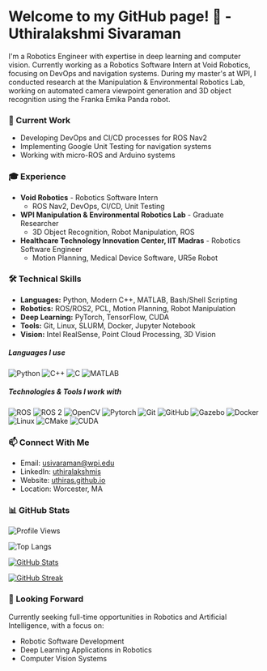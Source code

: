 # Welcome to my GitHub page! 👋 - Uthiralakshmi Sivaraman

I'm a Robotics Engineer with expertise in deep learning and computer vision. Currently working as a Robotics Software Intern at Void Robotics, focusing on DevOps and navigation systems. During my master's at WPI, I conducted research at the Manipulation & Environmental Robotics Lab, working on automated camera viewpoint generation and 3D object recognition using the Franka Emika Panda robot.

### 🔭 Current Work
- Developing DevOps and CI/CD processes for ROS Nav2
- Implementing Google Unit Testing for navigation systems
- Working with micro-ROS and Arduino systems

### 🎓 Experience
- **Void Robotics** - Robotics Software Intern
  - ROS Nav2, DevOps, CI/CD, Unit Testing
- **WPI Manipulation & Environmental Robotics Lab** - Graduate Researcher
  - 3D Object Recognition, Robot Manipulation, ROS
- **Healthcare Technology Innovation Center, IIT Madras** - Robotics Software Engineer
  - Motion Planning, Medical Device Software, UR5e Robot

### 🛠️ Technical Skills
- **Languages:** Python, Modern C++, MATLAB, Bash/Shell Scripting
- **Robotics:** ROS/ROS2, PCL, Motion Planning, Robot Manipulation
- **Deep Learning:** PyTorch, TensorFlow, CUDA
- **Tools:** Git, Linux, SLURM, Docker, Jupyter Notebook
- **Vision:** Intel RealSense, Point Cloud Processing, 3D Vision

##### Languages I use

![Python](https://img.shields.io/badge/-Python-000000?style=flat&logo=python)
![C++](https://img.shields.io/badge/-C++-000000?style=flat&logo=c%2B%2B)
![C](https://img.shields.io/badge/-C-000000?style=flat&logo=c)
![MATLAB](https://img.shields.io/badge/-MATLAB-000000?style=flat&logo=mathworks)


##### Technologies & Tools I work with

![ROS](https://img.shields.io/badge/-ROS-222222?style=flat&logo=ros&logoColor=white)
![ROS 2](https://img.shields.io/badge/-ROS%202-222222?style=flat&logo=ros&logoColor=white)
![OpenCV](https://img.shields.io/badge/-OpenCV-222222?style=flat&logo=opencv&logoColor=5C3EE8)
![Pytorch](https://img.shields.io/badge/-Pytorch-222222?style=flat&logo=pytorch&logoColor=E04E39)
![Git](https://img.shields.io/badge/-Git-222222?style=flat&logo=git&logoColor=F05032)
![GitHub](https://img.shields.io/badge/-GitHub-222222?style=flat&logo=github&logoColor=181717)
![Gazebo](https://img.shields.io/badge/-Gazebo-222222?style=flat&logo=gazebo)
![Docker](https://img.shields.io/badge/-Docker-222222?style=flat&logo=docker)
![Linux](https://img.shields.io/badge/-Linux-222222?style=flat&logo=linux&logoColor=FCC624)
![CMake](https://img.shields.io/badge/-CMake-000000?style=flat&logo=cmake)
![CUDA](https://img.shields.io/badge/-CUDA-222222?style=flat&logo=nvidia&logoColor=76B900)


### 📫 Connect With Me
- Email: [usivaraman@wpi.edu](mailto:usivaraman@wpi.edu)
- LinkedIn: [uthiralakshmis](https://www.linkedin.com/in/uthiralakshmis/)
- Website: [uthiras.github.io](https://uthiras.github.io/)
- Location: Worcester, MA

### 📊 GitHub Stats

![Profile Views](https://komarev.com/ghpvc/?username=UthiraS&label=Profile%20views&color=0e75b6&style=flat)


![Top Langs](https://github-readme-stats.vercel.app/api/top-langs/?username=UthiraS&langs_count=8&layout=compact&theme=highcontrast&exclude_repo=uthiras.github.io,rtde-2.8)

[![GitHub Stats](https://github-readme-stats.vercel.app/api?username=UthiraS&show_icons=true&theme=tokyonight)](https://github.com/anuraghazra/github-readme-stats)

[![GitHub Streak](https://github-readme-streak-stats.herokuapp.com?user=UthiraS&theme=react)](https://git.io/streak-stats)

### 🎯 Looking Forward
Currently seeking full-time opportunities in Robotics and Artificial Intelligence, with a focus on:
- Robotic Software Development
- Deep Learning Applications in Robotics
- Computer Vision Systems


